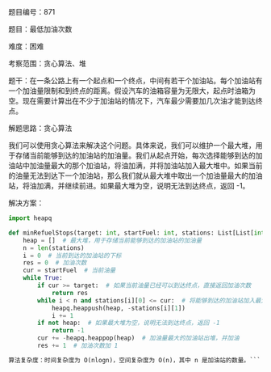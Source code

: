 题目编号：871

题目：最低加油次数

难度：困难

考察范围：贪心算法、堆

题干：在一条公路上有一个起点和一个终点，中间有若干个加油站。每个加油站有一个加油量限制和到终点的距离。假设汽车的油箱容量为无限大，起点时油箱为空。现在需要计算出在不少于加油站的情况下，汽车最少需要加几次油才能到达终点。

解题思路：贪心算法

我们可以使用贪心算法来解决这个问题。具体来说，我们可以维护一个最大堆，用于存储当前能够到达的加油站的加油量。我们从起点开始，每次选择能够到达的加油站中加油量最大的那个加油站，将油加满，并将加油站加入最大堆中。如果当前的油量无法到达下一个加油站，那么我们就从最大堆中取出一个加油量最大的加油站，将油加满，并继续前进。如果最大堆为空，说明无法到达终点，返回 -1。

解决方案：

```python
import heapq

def minRefuelStops(target: int, startFuel: int, stations: List[List[int]]) -> int:
    heap = []  # 最大堆，用于存储当前能够到达的加油站的加油量
    n = len(stations)
    i = 0  # 当前到达的加油站的下标
    res = 0  # 加油次数
    cur = startFuel  # 当前油量
    while True:
        if cur >= target:  # 如果当前油量已经可以到达终点，直接返回加油次数
            return res
        while i < n and stations[i][0] <= cur:  # 将能够到达的加油站加入最大堆中
            heapq.heappush(heap, -stations[i][1])
            i += 1
        if not heap:  # 如果最大堆为空，说明无法到达终点，返回 -1
            return -1
        cur += -heapq.heappop(heap)  # 加油量最大的加油站出堆，并加油
        res += 1  # 加油次数加 1

算法复杂度：时间复杂度为 O(nlogn)，空间复杂度为 O(n)，其中 n 是加油站的数量。```